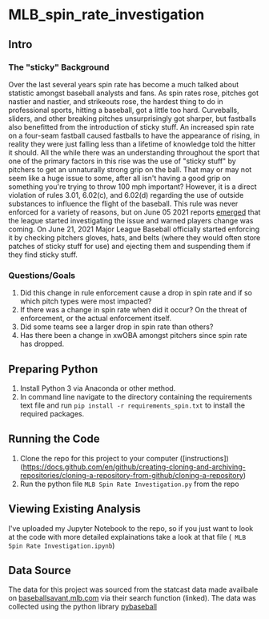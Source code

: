 # MLB_spin_rate_investigation

## Intro
### The "sticky" Background
Over the last several years spin rate has become a much talked about statistic amongst baseball analysts and fans. As spin rates rose, pitches got nastier and nastier, and strikeouts rose, the hardest thing to do in professional sports, hitting a baseball, got a little too hard. Curveballs, sliders, and other breaking pitches unsurprisingly got sharper, but fastballs also benefitted from the introduction of sticky stuff. An increased spin rate on a four-seam fastball caused fastballs to have the appearance of rising, in reality they were just falling less than a lifetime of knowledge told the hitter it should. All the while there was an understanding throughout the sport that one of the primary factors in this rise was the use of "sticky stuff" by pitchers to get an unnaturally strong grip on the ball. That may or may not seem like a huge issue to some, after all isn't having a good grip on something you're trying to throw 100 mph important? However, it is a direct violation of rules 3.01, 6.02(c), and 6.02(d) regarding the use of outside substances to influence the flight of the baseball. This rule was never enforced for a variety of reasons, but on June 05 2021 reports [emerged](https://www.espn.com/mlb/story/_/id/31572769/mlb-plans-enforcement-foreign-substance-rules-being-finalized-rollout-pending-sources-say) that the league started investigating the issue and warned players change was coming. On June 21, 2021 Major League Baseball officially started enforcing it by checking pitchers gloves, hats, and belts (where they would often store patches of sticky stuff for use) and ejecting them and suspending them if they find sticky stuff.  

### Questions/Goals
1. Did this change in rule enforcement cause a drop in spin rate and if so which pitch types were most impacted?
2. If there was a change in spin rate when did it occur? On the threat of enforcement, or the actual enforcement itself. 
3. Did some teams see a larger drop in spin rate than others?
4. Has there been a change in xwOBA amongst pitchers since spin rate has dropped.

## Preparing Python
1. Install Python 3 via Anaconda or other method. 
2. In command line navigate to the directory containing the requirements text file and run `pip install -r requirements_spin.txt` to install the required packages.

## Running the Code
1. Clone the repo for this project to your computer ([instructions])(https://docs.github.com/en/github/creating-cloning-and-archiving-repositories/cloning-a-repository-from-github/cloning-a-repository)
2. Run the python file `MLB Spin Rate Investigation.py` from the repo

## Viewing Existing Analysis
I've uploaded my Jupyter Notebook to the repo, so if you just want to look at the code with more detailed explainations take a look at that file (` MLB Spin Rate Investigation.ipynb`)

## Data Source
The data for this project was sourced from the statcast data made availbale on [baseballsavant.mlb.com](https://baseballsavant.mlb.com/statcast_search) via their search function (linked). The data was collected using the python library [pybaseball](https://github.com/jldbc/pybaseball)
